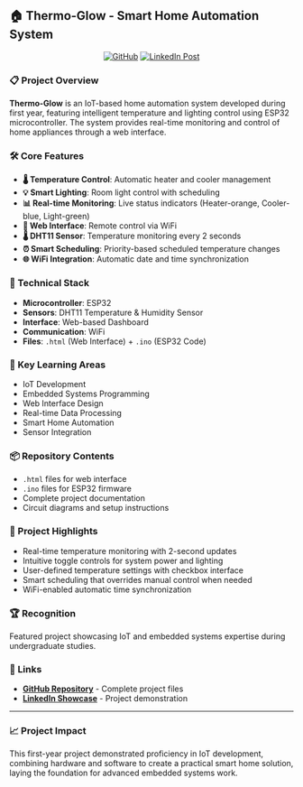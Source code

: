 ## 🏠 Thermo-Glow - Smart Home Automation System

<div align="center">

[![GitHub](https://img.shields.io/badge/GitHub-Repository-181717?style=for-the-badge&logo=github)](https://github.com/Hasanga910/Thermo-Glow.git)
[![LinkedIn Post](https://img.shields.io/badge/LinkedIn-Project%20Showcase-0077B5?style=for-the-badge&logo=linkedin)](https://www.linkedin.com/posts/sajana-hasanga-529b29308_thermoglow-esp32-iot-activity-7251155937741152256-lzN7?utm_source=share&utm_medium=member_desktop&rcm=ACoAAFlcfQcBksoOfFtKZsX2c98sUzY8iK-7eIs)

</div>

### 📋 Project Overview
**Thermo-Glow** is an IoT-based home automation system developed during first year, featuring intelligent temperature and lighting control using ESP32 microcontroller. The system provides real-time monitoring and control of home appliances through a web interface.

### 🛠️ Core Features
- **🌡️ Temperature Control**: Automatic heater and cooler management
- **💡 Smart Lighting**: Room light control with scheduling
- **📊 Real-time Monitoring**: Live status indicators (Heater-orange, Cooler-blue, Light-green)
- **📡 Web Interface**: Remote control via WiFi
- **🌡️ DHT11 Sensor**: Temperature monitoring every 2 seconds
- **⏰ Smart Scheduling**: Priority-based scheduled temperature changes
- **🌐 WiFi Integration**: Automatic date and time synchronization

### 🧩 Technical Stack
- **Microcontroller**: ESP32
- **Sensors**: DHT11 Temperature & Humidity Sensor
- **Interface**: Web-based Dashboard
- **Communication**: WiFi
- **Files**: `.html` (Web Interface) + `.ino` (ESP32 Code)

### 🎯 Key Learning Areas
- IoT Development
- Embedded Systems Programming
- Web Interface Design
- Real-time Data Processing
- Smart Home Automation
- Sensor Integration

### 📦 Repository Contents
- `.html` files for web interface
- `.ino` files for ESP32 firmware
- Complete project documentation
- Circuit diagrams and setup instructions

### 🚀 Project Highlights
- Real-time temperature monitoring with 2-second updates
- Intuitive toggle controls for system power and lighting
- User-defined temperature settings with checkbox interface
- Smart scheduling that overrides manual control when needed
- WiFi-enabled automatic time synchronization

### 🏆 Recognition
Featured project showcasing IoT and embedded systems expertise during undergraduate studies.

### 🔗 Links
- **[GitHub Repository](https://github.com/Hasanga910/Thermo-Glow.git)** - Complete project files
- **[LinkedIn Showcase](https://www.linkedin.com/posts/sajana-hasanga-529b29308_thermoglow-esp32-iot-activity-7251155937741152256-lzN7?utm_source=share&utm_medium=member_desktop&rcm=ACoAAFlcfQcBksoOfFtKZsX2c98sUzY8iK-7eIs)** - Project demonstration

---

### 📈 Project Impact
This first-year project demonstrated proficiency in IoT development, combining hardware and software to create a practical smart home solution, laying the foundation for advanced embedded systems work.
